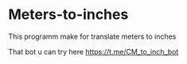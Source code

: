 # Meters-to-inches
This programm make for translate meters to inches

That bot u can try here https://t.me/CM_to_inch_bot
